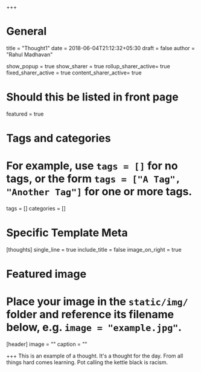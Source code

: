 +++
# General
title = "Thought1"
date = 2018-06-04T21:12:32+05:30
draft = false
author = "Rahul Madhavan"

show_popup = true
show_sharer = true
rollup_sharer_active= true
fixed_sharer_active = true
content_sharer_active= true

# Should this be listed in front page
featured = true


# Tags and categories
# For example, use `tags = []` for no tags, or the form `tags = ["A Tag", "Another Tag"]` for one or more tags.
tags = []
categories = []

# Specific Template Meta
[thoughts]
        single_line = true
        include_title = false
        image_on_right = true


# Featured image
# Place your image in the `static/img/` folder and reference its filename below, e.g. `image = "example.jpg"`.
[header]
        image = ""
        caption = ""

+++
This is an example of a thought. It's a thought for the day. From all things hard comes learning. Pot calling the kettle black is racism.